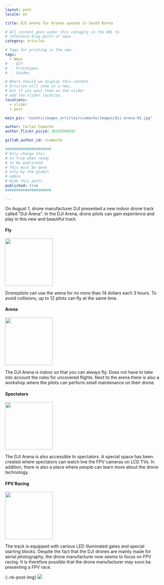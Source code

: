 ```yaml
---
layout: post
locale: en

title: DJI Arena for drones opened in South Korea

# All content goes under this category in the URL to
# reference blog posts or news.
category: articles

# Tags for printing in the new.
tags:
  - News
#  - DIY
#  - Prototypes
#  - Guides

# Where should we display this content
# Articles will show as a new,
# but if you want them on the slider
# add the slider location.
locations:
  - slider
  - post

main_pic: "assets/images_articles/ccamacho/images/dji-arena-01.jpg"

author: Carlos Camacho
author_flickr_picid: 36293999592

gitlab_author_id: ccamacho

#####################
# Only change this
# to true when ready
# to be published
# This must be done
# only by the global
# admin
# Hide this posts
published: true
#####################

---
```


On August 1, drone manufacturer DJI presented
a new indoor drone track called "DJI Arena".
In the DJI Arena, drone
pilots can gain experience
and play in this new and 
beautiful track.


#### Fly

<div class="nk-post-text mt-0">
    <img style="height: 155px;" class="pull-right mt-0" src="/assets/images_articles/{{ page.gitlab_author_id }}/images/dji-arena-02.jpg" alt="">
        <p class="text-white">
Dronepilots can use the arena for no more than 14
dollars each 3 hours. To avoid collisions, up to 12
pilots can fly at the same time.
        </p>
</div>


#### Arena

<div class="nk-post-text mt-0">
    <img style="height: 155px;" class="pull-left mt-0" src="/assets/images_articles/{{ page.gitlab_author_id }}/images/dji-arena-03.jpg" alt="">
        <p class="text-white">
The DJI Arena is indoor so that you can always fly.
Does not have to take into account the rules for
uncovered flights. Next to the arena there is also a workshop
where the pilots can perform small maintenance on their drone.
        </p>
</div>


#### Spectators

<div class="nk-post-text mt-0">
    <img style="height: 155px;" class="pull-right mt-0" src="/assets/images_articles/{{ page.gitlab_author_id }}/images/dji-arena-04.jpg" alt="">
        <p class="text-white">
The DJI Arena is also accessible to spectators.
A special space has been created where spectators
can watch live the FPV cameras on LCD TVs. In
addition, there is also a place where people can
learn more about the drone technology.
        </p>
</div>



#### FPV Racing

<div class="nk-post-text mt-0">
    <img style="height: 155px;" class="pull-left mt-0" src="/assets/images_articles/{{ page.gitlab_author_id }}/images/dji-arena-05.jpg" alt="">
        <p class="text-white">
The track is equipped with various LED illuminated
gates and special starting blocks. Despite the fact
that the DJI drones are mainly made for aerial
photography, the drone manufacturer now seems to
focus on FPV racing. It is therefore possible that
the drone manufacturer may soon be presenting a FPV race.
        </p>
</div>


{:.nk-post-img}
<img src="/assets/images_articles/{{ page.gitlab_author_id }}/images/dji-arena-06.jpg">

